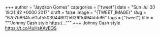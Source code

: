 
+++
author = "Jaydson Gomes"
categories = ["tweet"]
date = "Sun Jul 30 19:21:42 +0000 2017"
draft = false
image = "{TWEET_IMAGE}"
slug = "67e7b964fcef1af55030446ff2e026f5494bbb96"
tags = ["tweet"]
title = """Johnny Cash style https:/..."""
+++
Johnny Cash style https://t.co/4uHsKAvEQS
